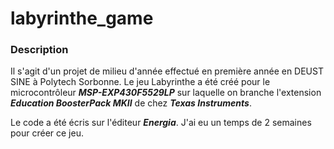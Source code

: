 # labyrinthe_game

### Description
Il s'agit d'un projet de milieu d'année effectué en première année en DEUST SINE à Polytech Sorbonne. Le jeu Labyrinthe a été créé pour le microcontrôleur **_MSP-EXP430F5529LP_** sur laquelle on branche l'extension **_Education BoosterPack MKII_** de chez **_Texas Instruments_**.

Le code a été écris sur l'éditeur **_Energia_**. J'ai eu un temps de 2 semaines pour créer ce jeu.
